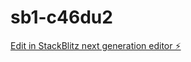 # sb1-c46du2

[Edit in StackBlitz next generation editor ⚡️](https://stackblitz.com/~/github.com/razibra/sb1-c46du2)